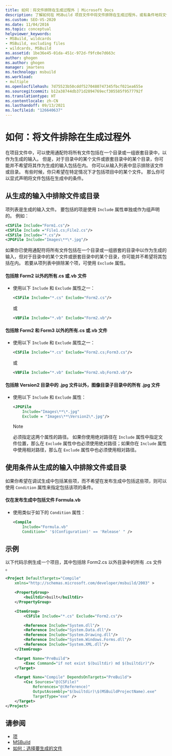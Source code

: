 ```yaml
---
title: 如何：将文件排除在生成过程外 | Microsoft Docs
description: 了解如何在 MSBuild 项目文件中将文件排除在生成过程外，或有条件地将文件包含在生成过程中。
ms.custom: SEO-VS-2020
ms.date: 11/04/2016
ms.topic: conceptual
helpviewer_keywords:
- MSBuild, wildcards
- MSBuild, excluding files
- wildcards, MSBuild
ms.assetid: 1be36e45-01da-451c-972d-f9fc0e7d663c
author: ghogen
ms.author: ghogen
manager: jmartens
ms.technology: msbuild
ms.workload:
- multiple
ms.openlocfilehash: 7d75523b50cddf5270480747345fbcf021ea655e
ms.sourcegitcommit: b12a38744db371d2894769ecf305585f9577792f
ms.translationtype: HT
ms.contentlocale: zh-CN
ms.lasthandoff: 09/13/2021
ms.locfileid: "126640637"
---
```

# <a name="how-to-exclude-files-from-the-build"></a>如何：将文件排除在生成过程外

在项目文件中，可以使用通配符将所有文件包括在一个目录或一组嵌套目录中，以作为生成的输入。 但是，对于目录中的某个文件或嵌套目录中的某个目录，你可能并不希望将其作为生成的输入包括在内。 你可以从输入列表中显示排除该文件或目录。 有些时候，你只希望在特定情况下才包括项目中的某个文件。 那么你可以显式声明将文件包括在生成中的条件。

## <a name="exclude-a-file-or-directory-from-the-inputs-for-a-build"></a>从生成的输入中排除文件或目录

 项列表是生成的输入文件。 要包括的项是使用 `Include` 属性单独或作为组声明的。 例如：

```xml
<CSFile Include="Form1.cs"/>
<CSFile Include ="File1.cs;File2.cs"/>
<CSFile Include="*.cs"/>
<JPGFile Include="Images\**\*.jpg"/>
```

 如果你已使用通配符将所有文件包括在一个目录或一组嵌套的目录中以作为生成的输入，但对于目录中的某个文件或嵌套目录中的某个目录，你可能并不希望将其包括在内。 若要从项列表中排除某个项，可使用 `Exclude` 属性。

#### <a name="to-include-all-cs-or-vb-files-except-form2"></a>包括除 Form2 以外的所有.cs 或.vb 文件  

- 使用以下 `Include` 和 `Exclude` 属性之一：

    ```xml
    <CSFile Include="*.cs" Exclude="Form2.cs"/>
    ```

    或

    ```xml
    <VBFile Include="*.vb" Exclude="Form2.vb"/>
    ```

#### <a name="to-include-all-cs-or-vb-files-except-form2-and-form3"></a>包括除 Form2 和 Form3 以外的所有.cs 或.vb 文件   

- 使用以下 `Include` 和 `Exclude` 属性之一：

    ```xml
    <CSFile Include="*.cs" Exclude="Form2.cs;Form3.cs"/>
    ```

    或

    ```xml
    <VBFile Include="*.vb" Exclude="Form2.vb;Form3.vb"/>
    ```

#### <a name="to-include-all-jpg-files-in-subdirectories-of-the-images-directory-except-those-in-the-version2-directory"></a>包括除 Version2 目录中的 .jpg 文件以外，图像目录子目录中的所有 .jpg 文件  

- 使用以下 `Include` 和 `Exclude` 属性：

    ```xml
    <JPGFile
        Include="Images\**\*.jpg"
        Exclude = "Images\**\Version2\*.jpg"/>
    ```

    > [!NOTE]
    > 必须指定这两个属性的路径。 如果你使用绝对路径在 `Include` 属性中指定文件位置，那么在 `Exclude` 属性中也必须使用绝对路径；如果你在 `Include` 属性中使用相对路径，那么在 `Exclude` 属性中也必须使用相对路径。

## <a name="use-conditions-to-exclude-a-file-or-directory-from-the-inputs-for-a-build"></a>使用条件从生成的输入中排除文件或目录

 如果你希望在调试生成中包括某些项，而不希望在发布生成中包括这些项，则可以使用 `Condition` 属性来指定包括该项的条件。

#### <a name="to-include-the-file-formulavb-only-in-release-builds"></a>仅在发布生成中包括文件 Formula.vb

- 使用类似于如下的 `Condition` 属性：

    ```xml
    <Compile
        Include="Formula.vb"
        Condition=" '$(Configuration)' == 'Release' " />
    ```

## <a name="example"></a>示例

 以下代码示例生成一个项目，其中包括除 Form2.cs 以外目录中的所有 .cs 文件 。

```xml
<Project DefaultTargets="Compile"
    xmlns="http://schemas.microsoft.com/developer/msbuild/2003" >

    <PropertyGroup>
        <builtdir>built</builtdir>
    </PropertyGroup>

    <ItemGroup>
        <CSFile Include="*.cs" Exclude="Form2.cs"/>

        <Reference Include="System.dll"/>
        <Reference Include="System.Data.dll"/>
        <Reference Include="System.Drawing.dll"/>
        <Reference Include="System.Windows.Forms.dll"/>
        <Reference Include="System.XML.dll"/>
    </ItemGroup>

    <Target Name="PreBuild">
        <Exec Command="if not exist $(builtdir) md $(builtdir)"/>
    </Target>

    <Target Name="Compile" DependsOnTargets="PreBuild">
        <Csc Sources="@(CSFile)"
            References="@(Reference)"
            OutputAssembly="$(builtdir)\$(MSBuildProjectName).exe"
            TargetType="exe" />
    </Target>
</Project>
```

## <a name="see-also"></a>请参阅

- [项](../msbuild/msbuild-items.md)
- [MSBuild](../msbuild/msbuild.md)
- [如何：选择要生成的文件](../msbuild/how-to-select-the-files-to-build.md)
